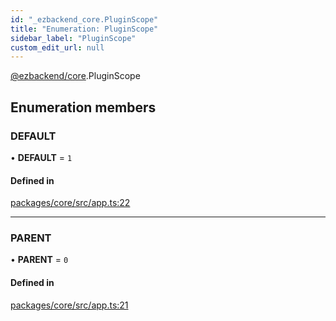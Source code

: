 ```yaml
---
id: "_ezbackend_core.PluginScope"
title: "Enumeration: PluginScope"
sidebar_label: "PluginScope"
custom_edit_url: null
---
```


[@ezbackend/core](../modules/_ezbackend_core).PluginScope

## Enumeration members

### DEFAULT

• **DEFAULT** = `1`

#### Defined in

[packages/core/src/app.ts:22](https://github.com/kapydev/ezbackend/blob/0b3a1d7/packages/core/src/app.ts#L22)

___

### PARENT

• **PARENT** = `0`

#### Defined in

[packages/core/src/app.ts:21](https://github.com/kapydev/ezbackend/blob/0b3a1d7/packages/core/src/app.ts#L21)
